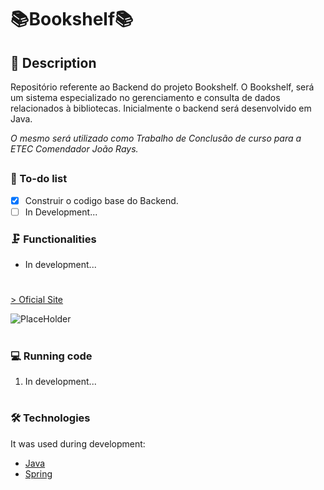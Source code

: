 # 📚Bookshelf📚
## 📖 Description 
<p>Repositório referente ao Backend do projeto Bookshelf. O Bookshelf, será um sistema especializado no gerenciamento e consulta de dados relacionados à bibliotecas. Inicialmente o backend será desenvolvido em Java.</p>
<p><i>O mesmo será utilizado como Trabalho de Conclusão de curso para a ETEC Comendador João Rays.</i></p>

##

### 📓 To-do list

- [x] Construir o codigo base do Backend.
- [ ] In Development...

### 🗜️ Functionalities

- In development...

#
<a href="https://github.com/GuilhermeNono/bookshelf-backend">> Oficial Site</a>

![PlaceHolder](https://sunsetmediawave.files.wordpress.com/2014/10/1-title1.gif)

#

### 💻 Running code

1. In development...
#

### 🛠️ Technologies

It was used during development:
- [Java](https://www.java.com/pt-BR/)
- [Spring](https://spring.io/)
